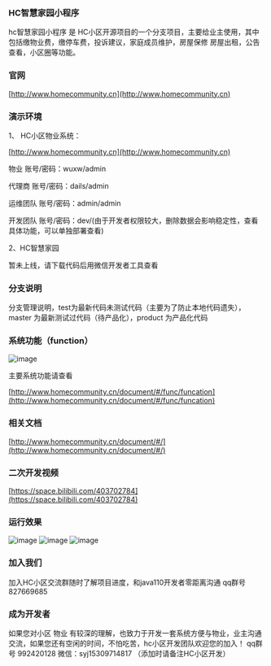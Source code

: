 ### HC智慧家园小程序

hc智慧家园小程序 是 HC小区开源项目的一个分支项目，主要给业主使用，其中包括缴物业费，缴停车费，投诉建议，家庭成员维护，房屋保修
房屋出租，公告查看，小区圈等功能。

### 官网

[http://www.homecommunity.cn](http://www.homecommunity.cn)

### 演示环境

1、 HC小区物业系统：

[http://www.homecommunity.cn](http://www.homecommunity.cn)

物业 账号/密码：wuxw/admin

代理商 账号/密码：dails/admin

运维团队 账号/密码：admin/admin

开发团队 账号/密码：dev/(由于开发者权限较大，删除数据会影响稳定性，查看具体功能，可以单独部署查看)

2、HC智慧家园

暂未上线，请下载代码后用微信开发者工具查看


### 分支说明

分支管理说明，test为最新代码未测试代码（主要为了防止本地代码遗失），master 为最新测试过代码（待产品化），product 为产品化代码

### 系统功能（function） 

   ![image](readme/hc_function.png)
   
   主要系统功能请查看
     
   [http://www.homecommunity.cn/document/#/func/funcation](http://www.homecommunity.cn/document/#/func/funcation)

### 相关文档

[http://www.homecommunity.cn/document/#/](http://www.homecommunity.cn/document/#/)

### 二次开发视频

[https://space.bilibili.com/403702784](https://space.bilibili.com/403702784)

### 运行效果

![image](readme/index.png)
![image](readme/circle.png)
![image](readme/my.png)

### 加入我们

加入HC小区交流群随时了解项目进度，和java110开发者零距离沟通 qq群号 827669685

### 成为开发者

如果您对小区 物业 有较深的理解，也致力于开发一套系统方便与物业，业主沟通交流，如果您还有空闲的时间，不怕吃苦，hc小区开发团队欢迎您的加入！ qq群号 992420128 微信：syj15309714817 （添加时请备注HC小区开发）